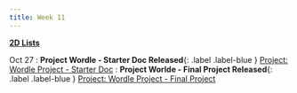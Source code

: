 ```yaml
---
title: Week 11
---
```


**[2D Lists](https://docs.google.com/presentation/d/1HN-i6mla0MpiIPDHddOXt6VNj6wgdX9FA1UrFpkHtyA/edit?usp=sharing)**

Oct 27
:  **Project Wordle - Starter Doc Released**{: .label .label-blue } [Project: Wordle Project - Starter Doc](https://edstem.org/us/courses/41263/lessons/72858/slides/394646)
:  **Project Worlde - Final Project Released**{: .label .label-blue } [Project: Wordle Project - Final Project](https://edstem.org/us/courses/41263/lessons/73255/slides/394643)
